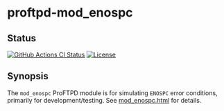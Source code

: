 proftpd-mod_enospc
==================

Status
------
[![GitHub Actions CI Status](https://github.com/Castaglia/proftpd-mod_enospc/actions/workflows/ci.yml/badge.svg?branch=master)](https://github.com/Castaglia/proftpd-mod_enospc/actions/workflows/ci.yml)
[![License](https://img.shields.io/badge/license-GPL-brightgreen.svg)](https://img.shields.io/badge/license-GPL-brightgreen.svg)

Synopsis
--------
The `mod_enospc` ProFTPD module is for simulating `ENOSPC` error conditions,
primarily for development/testing. See [mod_enospc.html](https://htmlpreview.github.io/?https://github.com/Castaglia/proftpd-mod_enospc/blob/master/mod_enospc.html) for details.
